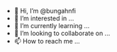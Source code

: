 - 👋 Hi, I’m @bungahnfi
- 👀 I’m interested in ...
- 🌱 I’m currently learning ...
- 💞️ I’m looking to collaborate on ...
- 📫 How to reach me ...

<!---
bungahnfi/bungahnfi is a ✨ special ✨ repository because its `README.md` (this file) appears on your GitHub profile.
You can click the Preview link to take a look at your changes.
--->
